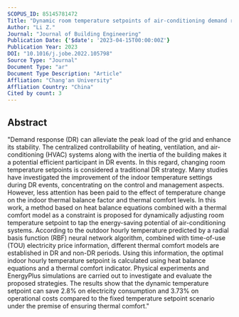 ```yaml
---
SCOPUS_ID: 85145781472
Title: "Dynamic room temperature setpoints of air-conditioning demand response based on heat balance equations with thermal comfort model as constraint: On-site experiment and simulation"
Author: "Li Z."
Journal: "Journal of Building Engineering"
Publication Date: {'$date': '2023-04-15T00:00:00Z'}
Publication Year: 2023
DOI: "10.1016/j.jobe.2022.105798"
Source Type: "Journal"
Document Type: "ar"
Document Type Description: "Article"
Affliation: "Chang'an University"
Affliation Country: "China"
Cited by count: 3
---
```


## Abstract
"Demand response (DR) can alleviate the peak load of the grid and enhance its stability. The centralized controllability of heating, ventilation, and air-conditioning (HVAC) systems along with the inertia of the building makes it a potential efficient participant in DR events. In this regard, changing room temperature setpoints is considered a traditional DR strategy. Many studies have investigated the improvement of the indoor temperature settings during DR events, concentrating on the control and management aspects. However, less attention has been paid to the effect of temperature change on the indoor thermal balance factor and thermal comfort levels. In this work, a method based on heat balance equations combined with a thermal comfort model as a constraint is proposed for dynamically adjusting room temperature setpoint to tap the energy-saving potential of air-conditioning systems. According to the outdoor hourly temperature predicted by a radial basis function (RBF) neural network algorithm, combined with time-of-use (TOU) electricity price information, different thermal comfort models are established in DR and non-DR periods. Using this information, the optimal indoor hourly temperature setpoint is calculated using heat balance equations and a thermal comfort indicator. Physical experiments and EnergyPlus simulations are carried out to investigate and evaluate the proposed strategies. The results show that the dynamic temperature setpoint can save 2.8% on electricity consumption and 3.73% on operational costs compared to the fixed temperature setpoint scenario under the premise of ensuring thermal comfort."
